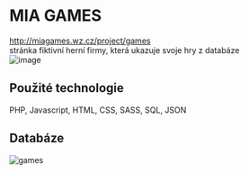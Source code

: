# MIA GAMES
http://miagames.wz.cz/project/games  
stránka fiktivní herní firmy, která ukazuje svoje hry z databáze  
![image](https://user-images.githubusercontent.com/93346591/163873518-7884d0fb-8f37-4af3-9b4a-643dab6f3517.png)
## Použité technologie
PHP, Javascript, HTML, CSS, SASS, SQL, JSON
## Databáze
![games](https://user-images.githubusercontent.com/93346591/163869730-bc5efbb9-27f1-4b53-906a-eb32e08cefb1.png)
